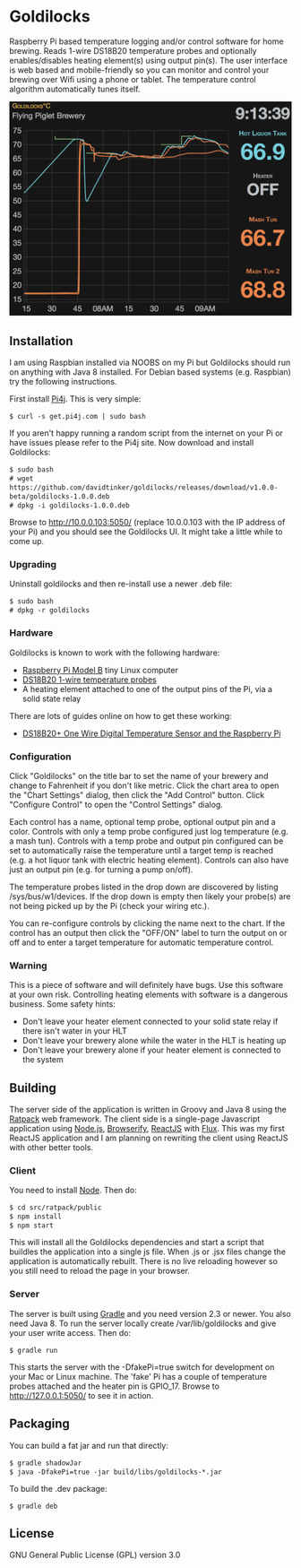 # Goldilocks

Raspberry Pi based temperature logging and/or control software for home brewing. Reads 1-wire DS18B20 temperature
probes and optionally enables/disables heating element(s) using output pin(s). The user interface is web based and
mobile-friendly so you can monitor and control your brewing over Wifi using a phone or tablet. The temperature
control algorithm automatically tunes itself.

![Screenshot](docs/img/goldilocks_screenshot.png?raw=true)

## Installation

I am using Raspbian installed via NOOBS on my Pi but Goldilocks should run on anything with Java 8 installed. For
Debian based systems (e.g. Raspbian) try the following instructions.

First install [Pi4j](http://pi4j.com/install.html). This is very simple:

    $ curl -s get.pi4j.com | sudo bash
    
If you aren't happy running a random script from the internet on your Pi or have issues please refer to the Pi4j
site. Now download and install Goldilocks:

    $ sudo bash
    # wget https://github.com/davidtinker/goldilocks/releases/download/v1.0.0-beta/goldilocks-1.0.0.deb
    # dpkg -i goldilocks-1.0.0.deb

Browse to http://10.0.0.103:5050/ (replace 10.0.0.103 with the IP address of your Pi) and you should see the 
Goldilocks UI. It might take a little while to come up.

### Upgrading

Uninstall goldilocks and then re-install use a newer .deb file:

    $ sudo bash
    # dpkg -r goldilocks

### Hardware

Goldilocks is known to work with the following hardware:

  - [Raspberry Pi Model B](https://www.raspberrypi.org/) tiny Linux computer
  - [DS18B20 1-wire temperature probes](http://www.communica.co.za/Catalog/Details/P3426552881)
  - A heating element attached to one of the output pins of the Pi, via a solid state relay

There are lots of guides online on how to get these working:

  - [DS18B20+ One Wire Digital Temperature Sensor and the Raspberry Pi](http://www.modmypi.com/blog/ds18b20-one-wire-digital-temperature-sensor-and-the-raspberry-pi)

### Configuration

Click "Goldilocks" on the title bar to set the name of your brewery and change to Fahrenheit if you don't like
metric. Click the chart area to open the "Chart Settings" dialog, then click the "Add Control" button.
Click "Configure Control" to open the "Control Settings" dialog.

Each control has a name, optional temp probe, optional output pin and a color. Controls with only a temp probe
configured just log temperature (e.g. a mash tun). Controls with a temp probe and output pin configured can be
set to automatically raise the temperature until a target temp is reached (e.g. a hot liquor tank with electric
heating element). Controls can also have just an output pin (e.g. for turning a pump on/off).

The temperature probes listed in the drop down are discovered by listing /sys/bus/w1/devices. If the drop down is
empty then likely your probe(s) are not being picked up by the Pi (check your wiring etc.).

You can re-configure controls by clicking the name next to the chart. If the control has an output then click the 
"OFF/ON" label to turn the output on or off and to enter a target temperature for automatic temperature control. 

### Warning

This is a piece of software and will definitely have bugs. Use this software at your own risk. Controlling heating
elements with software is a dangerous business. Some safety hints:

  - Don't leave your heater element connected to your solid state relay if there isn't water in your HLT
  - Don't leave your brewery alone while the water in the HLT is heating up
  - Don't leave your brewery alone if your heater element is connected to the system

## Building

The server side of the application is written in Groovy and Java 8 using the [Ratpack](http://ratpack.io/) web 
framework. The client side is a single-page Javascript application using [Node.js](https://nodejs.org/),
[Browserify](http://browserify.org/), [ReactJS](http://facebook.github.io/react/) with 
[Flux](https://facebook.github.io/flux/). 
This was my first ReactJS application and I am planning on rewriting the client using ReactJS with other better 
tools.

### Client

You need to install [Node](https://nodejs.org/). Then do: 

    $ cd src/ratpack/public
    $ npm install
    $ npm start
    
This will install all the Goldilocks dependencies and start a script that buildles the application into a single js
file. When .js or .jsx files change the application is automatically rebuilt. There is no live reloading however
so you still need to reload the page in your browser.
 
### Server
 
The server is built using [Gradle](http://gradle.org/) and you need version 2.3 or newer. You also need Java 8. To
run the server locally create /var/lib/goldilocks and give your user write access. Then do:

    $ gradle run
    
This starts the server with the -DfakePi=true switch for development on your Mac or Linux machine. The 'fake' Pi has
a couple of temperature probes attached and the heater pin is GPIO_17. Browse to http://127.0.0.1:5050/ to see it 
in action.

## Packaging

You can build a fat jar and run that directly:

    $ gradle shadowJar
    $ java -DfakePi=true -jar build/libs/goldilocks-*.jar 

To build the .dev package:

    $ gradle deb

## License

GNU General Public License (GPL) version 3.0

